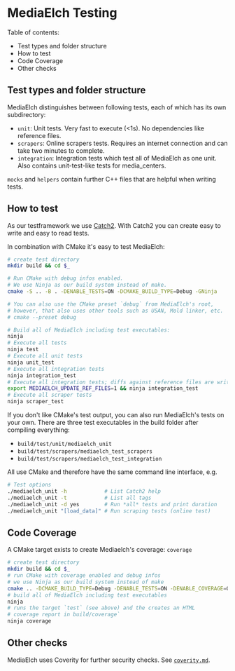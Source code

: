 # MediaElch Testing

Table of contents:

 - Test types and folder structure
 - How to test
 - Code Coverage
 - Other checks


## Test types and folder structure

MediaElch distinguishes between following tests, each of which has its
own subdirectory:

 - `unit`: Unit tests. Very fast to execute (<1s). No dependencies like reference files.
 - `scrapers`: Online scrapers tests. Requires an internet connection and
   can take two minutes to complete. 
 - `integration`: Integration tests which test all of MediaElch as one unit.
    Also contains unit-test-like tests for media_centers.

`mocks` and `helpers` contain further C++ files that are helpful when writing tests.


## How to test

As our testframework we use [Catch2](https://github.com/catchorg/Catch2).
With Catch2 you can create easy to write and easy to read tests.

In combination with CMake it's easy to test MediaElch:

```sh
# create test directory
mkdir build && cd $_

# Run CMake with debug infos enabled.
# We use Ninja as our build system instead of make.
cmake -S .. -B . -DENABLE_TESTS=ON -DCMAKE_BUILD_TYPE=Debug -GNinja

# You can also use the CMake preset `debug` from MediaElch's root,
# however, that also uses other tools such as USAN, Mold linker, etc.
# cmake --preset debug

# Build all of MediaElch including test executables:
ninja
# Execute all tests
ninja test
# Execute all unit tests
ninja unit_test
# Execute all integration tests
ninja integration_test
# Execute all integration tests; diffs against reference files are written to disk
export MEDIAELCH_UPDATE_REF_FILES=1 && ninja integration_test
# Execute all scraper tests
ninja scraper_test
```

If you don't like CMake's test output, you can also run MediaElch's tests on your own.
There are three test executables in the build folder after compiling everything:

 - `build/test/unit/mediaelch_unit`
 - `build/test/scrapers/mediaelch_test_scrapers`
 - `build/test/scrapers/mediaelch_test_integration`

All use CMake and therefore have the same command line interface, e.g.

```sh
# Test options
./mediaelch_unit -h            # List Catch2 help
./mediaelch_unit -t            # List all tags
./mediaelch_unit -d yes        # Run *all* tests and print duration
./mediaelch_unit "[load_data]" # Run scraping tests (online test)
```


## Code Coverage

A CMake target exists to create Mediaelch's coverage: `coverage`

```sh
# create test directory
mkdir build && cd $_
# run CMake with coverage enabled and debug infos
# we use Ninja as our build system instead of make
cmake .. -DCMAKE_BUILD_TYPE=Debug -DENABLE_TESTS=ON -DENABLE_COVERAGE=ON -GNinja
# build all of MediaElch including test executables
ninja
# runs the target `test` (see above) and the creates an HTML
# coverage report in build/coverage`
ninja coverage
```


## Other checks
MediaElch uses Coverity for further security checks.
See [`coverity.md`](../admin/coverity.md).
